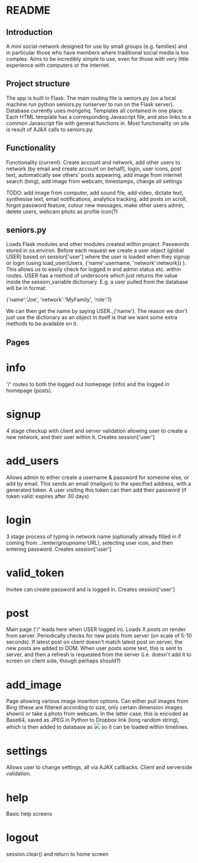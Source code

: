 # README

## Introduction
A mini social-network designed for use by small groups (e.g. families) and in particular those who have members where traditional social media is too complex. Aims to be incredibly simple to use, even for those with very little experience with computers or the internet.

## Project structure
The app is built in Flask. The main routing file is seniors.py (on a local machine run python seniors.py runserver to run on the Flask server). Database currently uses mongohq. Templates all contained in one place. Each HTML template has a corresponding Javascript file, and also links to a common Javascript file with general functions in. Most functionality on site is result of AJAX calls to seniors.py.

## Functionality
Functionality (current): Create account and network, add other users to network (by email and create account on behalf), login, user icons, post text, automatically see others' posts appearing, add image from internet search (bing), add image from webcam, timestamps, change all settings

TODO: add image from computer, add sound file, add video, dictate text, synthesise text, email notifications, analytics tracking, add posts on scroll, forgot password feature, colour new messages, make other users admin, delete users, webcam photo as profile icon(?)

## seniors.py
Loads Flask modules and other modules created within project. Passwords stored in os.environ. Before each request we create a user object (global USER) based on session['user'] where the user is loaded when they signup or login (using load_user(Users, {'name':username, 'network':network}) ). This allows us to easily check for logged in and admin status etc. within routes. USER has a method of underscore which just returns the value inside the session_variable dictionary. E.g. a user pulled from the database will be in format:

{'name':'Joe', 'network':'MyFamily', 'role':1}

We can then get the name by saying USER._('name'). The reason we don't just use the dictionary as an object in itself is that we want some extra methods to be available on it.

## Pages
# info
'/' routes to both the logged out homepage (info) and the logged in homepage (posts).

# signup
4 stage checkup with client and server validation allowing user to create a new network, and their user within it. Creates session['user']

# add_users
Allows admin to either create a username & password for someone else, or add by email. This sends an email (mailgun) to the specified address, with a generated token. A user visiting this token can then add their password (if token valid: expires after 30 days)

# login
3 stage process of typing in network name (optionally already filled in if coming from ../enter/_groupname_ URL), selecting user icon, and then entering password. Creates session['user']

# valid_token
Invitee can create password and is logged in. Creates session['user']

# post
Main page ('/' leads here when USER logged in). Loads X posts on render from server. Periodically checks for new posts from server (on scale of 5-10 seconds). If latest post on client doesn't match latest post on server, the new posts are added to DOM. When user posts some text, this is sent to server, and then a refresh is requested from the server (i.e. doesn't add it to screen on client side, though perhaps should?)

# add_image
Page allowing various image insertion options. Can either pull images from Bing (these are filtered according to size, only certain dimension images shown) or take a photo from webcam. In the latter case, this is encoded as Base64, saved as JPEG in Python to Dropbox link (long random string), which is then added to database as <img src=...> so it can be loaded within timelines.

# settings
Allows user to change settings, all via AJAX callbacks. Client and serverside validation.

# help
Basic help screens

# logout
session.clear() and return to home screen